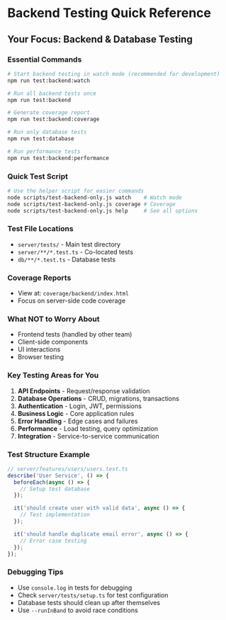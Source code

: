 # Backend Testing Quick Reference

## Your Focus: Backend & Database Testing

### Essential Commands
```bash
# Start backend testing in watch mode (recommended for development)
npm run test:backend:watch

# Run all backend tests once
npm run test:backend

# Generate coverage report
npm run test:backend:coverage

# Run only database tests
npm run test:database

# Run performance tests
npm run test:backend:performance
```

### Quick Test Script
```bash
# Use the helper script for easier commands
node scripts/test-backend-only.js watch    # Watch mode
node scripts/test-backend-only.js coverage # Coverage
node scripts/test-backend-only.js help     # See all options
```

### Test File Locations
- `server/tests/` - Main test directory
- `server/**/*.test.ts` - Co-located tests
- `db/**/*.test.ts` - Database tests

### Coverage Reports
- View at: `coverage/backend/index.html`
- Focus on server-side code coverage

### What NOT to Worry About
- Frontend tests (handled by other team)
- Client-side components
- UI interactions
- Browser testing

### Key Testing Areas for You
1. **API Endpoints** - Request/response validation
2. **Database Operations** - CRUD, migrations, transactions
3. **Authentication** - Login, JWT, permissions
4. **Business Logic** - Core application rules
5. **Error Handling** - Edge cases and failures
6. **Performance** - Load testing, query optimization
7. **Integration** - Service-to-service communication

### Test Structure Example
```typescript
// server/features/users/users.test.ts
describe('User Service', () => {
  beforeEach(async () => {
    // Setup test database
  });

  it('should create user with valid data', async () => {
    // Test implementation
  });

  it('should handle duplicate email error', async () => {
    // Error case testing
  });
});
```

### Debugging Tips
- Use `console.log` in tests for debugging
- Check `server/tests/setup.ts` for test configuration
- Database tests should clean up after themselves
- Use `--runInBand` to avoid race conditions